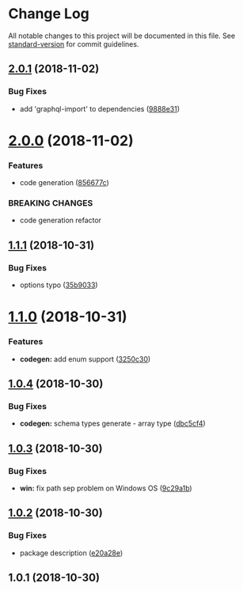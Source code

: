 # Change Log

All notable changes to this project will be documented in this file. See [standard-version](https://github.com/conventional-changelog/standard-version) for commit guidelines.

<a name="2.0.1"></a>
## [2.0.1](https://github.com/neikvon/fbi-project-graphql-prisma/compare/v2.0.0...v2.0.1) (2018-11-02)


### Bug Fixes

* add 'graphql-import' to dependencies ([9888e31](https://github.com/neikvon/fbi-project-graphql-prisma/commit/9888e31))



<a name="2.0.0"></a>
# [2.0.0](https://github.com/neikvon/fbi-project-graphql-prisma/compare/v1.1.1...v2.0.0) (2018-11-02)


### Features

* code generation ([856677c](https://github.com/neikvon/fbi-project-graphql-prisma/commit/856677c))


### BREAKING CHANGES

* code generation refactor



<a name="1.1.1"></a>
## [1.1.1](https://github.com/neikvon/fbi-project-graphql-prisma/compare/v1.1.0...v1.1.1) (2018-10-31)


### Bug Fixes

* options typo ([35b9033](https://github.com/neikvon/fbi-project-graphql-prisma/commit/35b9033))



<a name="1.1.0"></a>
# [1.1.0](https://github.com/neikvon/fbi-project-graphql-prisma/compare/v1.0.4...v1.1.0) (2018-10-31)


### Features

* **codegen:** add enum support ([3250c30](https://github.com/neikvon/fbi-project-graphql-prisma/commit/3250c30))



<a name="1.0.4"></a>
## [1.0.4](https://github.com/neikvon/fbi-project-graphql-prisma/compare/v1.0.3...v1.0.4) (2018-10-30)


### Bug Fixes

* **codegen:** schema types generate - array type ([dbc5cf4](https://github.com/neikvon/fbi-project-graphql-prisma/commit/dbc5cf4))



<a name="1.0.3"></a>
## [1.0.3](https://github.com/neikvon/fbi-project-graphql-prisma/compare/v1.0.2...v1.0.3) (2018-10-30)


### Bug Fixes

* **win:** fix path sep problem on Windows OS ([9c29a1b](https://github.com/neikvon/fbi-project-graphql-prisma/commit/9c29a1b))



<a name="1.0.2"></a>
## [1.0.2](https://github.com/neikvon/fbi-project-graphql-prisma/compare/v1.0.1...v1.0.2) (2018-10-30)


### Bug Fixes

* package description ([e20a28e](https://github.com/neikvon/fbi-project-graphql-prisma/commit/e20a28e))



<a name="1.0.1"></a>
## 1.0.1 (2018-10-30)
